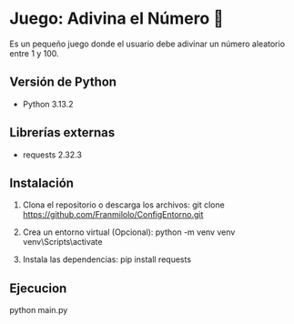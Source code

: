 # Juego: Adivina el Número 🎲
Es un pequeño juego donde el usuario debe adivinar un número aleatorio entre 1 y 100.

## Versión de Python
- Python 3.13.2

## Librerías externas
- requests 2.32.3

## Instalación
1. Clona el repositorio o descarga los archivos:
git clone https://github.com/Franmilolo/ConfigEntorno.git

2. Crea un entorno virtual (Opcional):
python -m venv venv
venv\Scripts\activate

3. Instala las dependencias:
pip install requests 

## Ejecucion
python main.py

